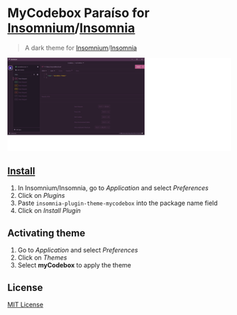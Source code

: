 # MyCodebox **Paraíso** for [Insomnium](https://archgpt.dev/insomnium)/[Insomnia](http://insomnia.rest)

> A dark theme for [Insomnium](https://archgpt.dev/insomnium)/[Insomnia](http://insomnia.rest)

![Screenshot](./screenshot.png)

## [Install](./INSTALL.md)

1. In Insomnium/Insomnia, go to _Application_ and select _Preferences_
2. Click on _Plugins_
3. Paste `insomnia-plugin-theme-mycodebox` into the package name field
4. Click on _Install Plugin_

## Activating theme

1. Go to _Application_ and select _Preferences_
2. Click on _Themes_
3. Select **myCodebox** to apply the theme


## License

[MIT License](./LICENSE)
